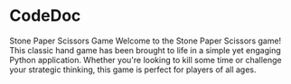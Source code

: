 # CodeDoc
Stone Paper Scissors Game  Welcome to the Stone Paper Scissors game! This classic hand game has been brought to life in a simple yet engaging Python application. Whether you're looking to kill some time or challenge your strategic thinking, this game is perfect for players of all ages.
